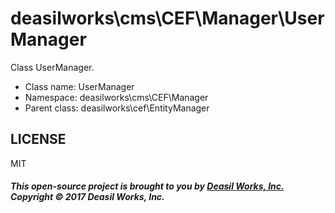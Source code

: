 deasilworks\cms\CEF\Manager\UserManager
===============

Class UserManager.




* Class name: UserManager
* Namespace: deasilworks\cms\CEF\Manager
* Parent class: deasilworks\cef\EntityManager









## LICENSE

MIT

##### This open-source project is brought to you by [Deasil Works, Inc.](http://deasil.works/) Copyright &copy; 2017 Deasil Works, Inc.
